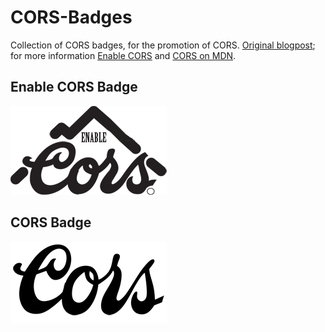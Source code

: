 # CORS-Badges
Collection of CORS badges, for the promotion of CORS. [Original blogpost](https://web.archive.org/web/20140314152828/http://bowdenweb.com:80/wp/2011/05/how-to-enable-cors-in-wordpress.html); for more information [Enable CORS](https://enable-cors.org/) and [CORS on MDN](https://developer.mozilla.org/en-US/docs/Web/HTTP/CORS).  

## Enable CORS Badge  
![Enable CORS](https://raw.githubusercontent.com/jalbertbowden/CORS-Badges/master/cors-mountain-02.png "CORS (Cross-Origin Resource Sharing)")  

## CORS Badge  
![CORS (Cross-Origin Resource Sharing)](https://raw.githubusercontent.com/jalbertbowden/CORS-Badges/master/cors-03.png "CORS (Cross-Origin Resource Sharing)")
